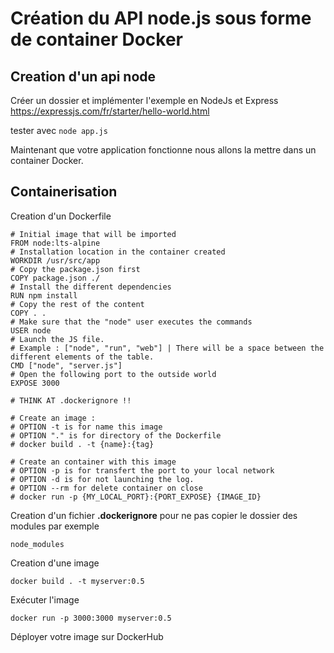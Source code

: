 # Création du API node.js sous forme de container Docker

## Creation d'un api node

Créer un dossier et implémenter l'exemple en NodeJs et Express
https://expressjs.com/fr/starter/hello-world.html

tester avec `node app.js`

Maintenant que votre application fonctionne nous allons la mettre dans un container Docker.

## Containerisation

Creation d'un Dockerfile

    # Initial image that will be imported
    FROM node:lts-alpine
    # Installation location in the container created
    WORKDIR /usr/src/app
    # Copy the package.json first
    COPY package.json ./
    # Install the different dependencies
    RUN npm install
    # Copy the rest of the content
    COPY . .
    # Make sure that the "node" user executes the commands
    USER node
    # Launch the JS file.
    # Example : ["node", "run", "web"] | There will be a space between the different elements of the table.
    CMD ["node", "server.js"]
    # Open the following port to the outside world
    EXPOSE 3000

    # THINK AT .dockerignore !!

    # Create an image :
    # OPTION -t is for name this image
    # OPTION "." is for directory of the Dockerfile
    # docker build . -t {name}:{tag}

    # Create an container with this image
    # OPTION -p is for transfert the port to your local network
    # OPTION -d is for not launching the log.
    # OPTION --rm for delete container on close
    # docker run -p {MY_LOCAL_PORT}:{PORT_EXPOSE} {IMAGE_ID}

Creation d'un fichier **.dockerignore** pour ne pas copier le dossier des modules par exemple

    node_modules

Creation d'une image

    docker build . -t myserver:0.5

Exécuter l'image

    docker run -p 3000:3000 myserver:0.5

Déployer votre image sur DockerHub
